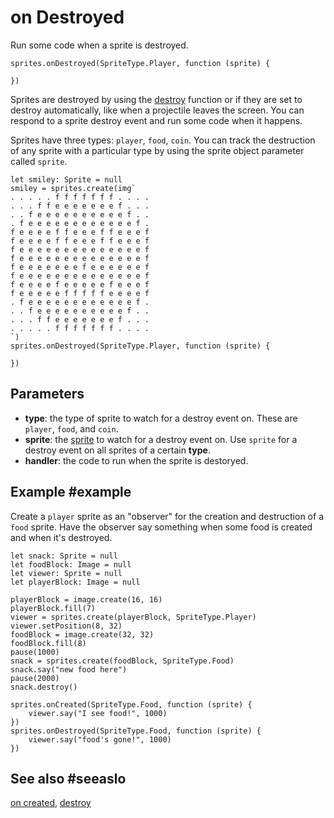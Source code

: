 # on Destroyed

Run some code when a sprite is destroyed.


```sig
sprites.onDestroyed(SpriteType.Player, function (sprite) {

})
```

Sprites are destroyed by using the [destroy](/reference/sprites/sprite/destroy) function or if they are set to destroy automatically, like when a projectile leaves the screen. You can respond to a sprite destroy event and run some code when it happens.

Sprites have three types: ``player``, ``food``, ``coin``. You can track the destruction of any sprite with a particular type by using the sprite object parameter called ``sprite``.

```block
let smiley: Sprite = null
smiley = sprites.create(img`
. . . . . f f f f f f f . . . . 
. . . f f e e e e e e e f . . . 
. . f e e e e e e e e e e f . . 
. f e e e e e e e e e e e e f . 
f e e e e f f e e e f f e e e f 
f e e e e f f e e e f f e e e f 
f e e e e e e e e e e e e e e f 
f e e e e e e e e e e e e e e f 
f e e e e e e e f e e e e e e f 
f e e e e e e e e e e e e e e f 
f e e e e f e e e e e f e e e f 
f e e e e e f f f f f e e e e f 
. f e e e e e e e e e e e e f . 
. . f e e e e e e e e e e f . . 
. . . f f e e e e e e e f . . . 
. . . . . f f f f f f f . . . . 
`)
sprites.onDestroyed(SpriteType.Player, function (sprite) {

})
```

## Parameters

* **type**: the type of sprite to watch for a destroy event on. These are ``player``, ``food``, and ``coin``.
* **sprite**: the [sprite](/types/sprite) to watch for a destroy event on. Use ``sprite`` for a destroy event on all sprites of a certain **type**.
* **handler**: the code to run when the sprite is destoryed.

## Example #example

Create a ``player`` sprite as an "observer" for the creation and destruction of a ``food`` sprite. Have the observer say something when some food is created and when it's destroyed.

```blocks
let snack: Sprite = null
let foodBlock: Image = null
let viewer: Sprite = null
let playerBlock: Image = null

playerBlock = image.create(16, 16)
playerBlock.fill(7)
viewer = sprites.create(playerBlock, SpriteType.Player)
viewer.setPosition(8, 32)
foodBlock = image.create(32, 32)
foodBlock.fill(8)
pause(1000)
snack = sprites.create(foodBlock, SpriteType.Food)
snack.say("new food here")
pause(2000)
snack.destroy()

sprites.onCreated(SpriteType.Food, function (sprite) {
    viewer.say("I see food!", 1000)
})
sprites.onDestroyed(SpriteType.Food, function (sprite) {
    viewer.say("food's gone!", 1000)
})
```

## See also #seeaslo

[on created](/reference/sprites/on-created),
[destroy](/reference/sprites/sprite/destroy)
